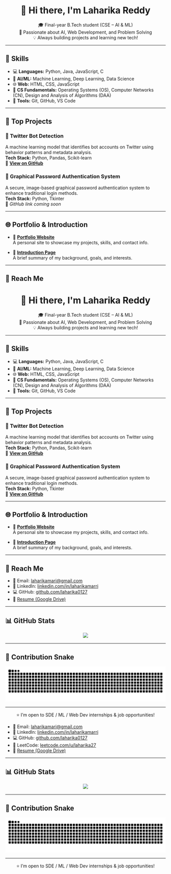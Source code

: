 <h1 align="center">👋 Hi there, I'm Laharika Reddy</h1>

<p align="center">
🎓 Final-year B.Tech student (CSE – AI & ML) <br>
🔭 Passionate about AI, Web Development, and Problem Solving <br>
💡 Always building projects and learning new tech!
</p>

---

## 💼 Skills

- 💻 **Languages:** Python, Java, JavaScript, C  
- 🤖 **AI/ML:** Machine Learning, Deep Learning, Data Science  
- 🌐 **Web:** HTML, CSS, JavaScript  
- 🧠 **CS Fundamentals:** Operating Systems (OS), Computer Networks (CN), Design and Analysis of Algorithms (DAA)  
- 🔧 **Tools:** Git, GitHub, VS Code  

---

## 🚀 Top Projects

### 🧠 Twitter Bot Detection  
A machine learning model that identifies bot accounts on Twitter using behavior patterns and metadata analysis.  
**Tech Stack:** Python, Pandas, Scikit-learn  
🔗 [**View on GitHub**](https://github.com/laharika0127/detecting-twitter-bots)

### 🔐 Graphical Password Authentication System  
A secure, image-based graphical password authentication system to enhance traditional login methods.  
**Tech Stack:** Python, Tkinter  
🔗 *GitHub link coming soon*

---

## 🌐 Portfolio & Introduction

- 🔗 [**Portfolio Website**](https://laharika0127.github.io/Laharika-s-portfolio)  
  A personal site to showcase my projects, skills, and contact info.

- 📘 [**Introduction Page**](https://laharika0127.github.io/laharikareddy/)  
  A brief summary of my background, goals, and interests.

---

## 📢 Reach Me
<h1 align="center">👋 Hi there, I'm Laharika Reddy</h1>

<p align="center">
🎓 Final-year B.Tech student (CSE – AI & ML) <br>
🔭 Passionate about AI, Web Development, and Problem Solving <br>
💡 Always building projects and learning new tech!
</p>

---

## 💼 Skills

- 💻 **Languages:** Python, Java, JavaScript, C  
- 🤖 **AI/ML:** Machine Learning, Deep Learning, Data Science  
- 🌐 **Web:** HTML, CSS, JavaScript  
- 🧠 **CS Fundamentals:** Operating Systems (OS), Computer Networks (CN), Design and Analysis of Algorithms (DAA)  
- 🔧 **Tools:** Git, GitHub, VS Code  

---

## 🚀 Top Projects

### 🧠 Twitter Bot Detection  
A machine learning model that identifies bot accounts on Twitter using behavior patterns and metadata analysis.  
**Tech Stack:** Python, Pandas, Scikit-learn  
🔗 [**View on GitHub**](https://github.com/laharika0127/detecting-twitter-bots)

### 🔐 Graphical Password Authentication System  
A secure, image-based graphical password authentication system to enhance traditional login methods.  
**Tech Stack:** Python, Tkinter  
🔗 [**View on GitHub**](https://github.com/laharika0127/graphical-password-authentication)

---

## 🌐 Portfolio & Introduction

- 🔗 [**Portfolio Website**](https://laharika0127.github.io/Laharika-s-portfolio)  
  A personal site to showcase my projects, skills, and contact info.

- 📘 [**Introduction Page**](https://laharika0127.github.io/laharikareddy/)  
  A brief summary of my background, goals, and interests.

---

## 📢 Reach Me

- 📧 Email: [laharikamari@gmail.com](mailto:laharikamari@gmail.com)  
- 🔗 LinkedIn: [linkedin.com/in/laharikamarri](https://www.linkedin.com/in/laharikamarri/)  
- 💻 GitHub: [github.com/laharika0127](https://github.com/laharika0127)  
- 📄 [Resume (Google Drive)](https://drive.google.com/file/d/16Vh_1Utb96JZwlknwgifKvluuLgx3Gg7/view)

---

## 📊 GitHub Stats

<p align="center">
  <img src="https://github-readme-stats.vercel.app/api?username=laharika0127&show_icons=true&theme=tokyonight&border_radius=10" width="60%" />
</p>

---

## 🐍 Contribution Snake

<picture>
  <source media="(prefers-color-scheme: dark)" srcset="https://raw.githubusercontent.com/laharika0127/laharika0127/output/github-snake-dark.svg" />
  <img alt="GitHub Contribution Snake" src="https://raw.githubusercontent.com/laharika0127/laharika0127/output/github-snake.svg" />
</picture>

---

<p align="center">
  ⭐ I’m open to SDE / ML / Web Dev internships & job opportunities!
</p>

- 📧 Email: [laharikamari@gmail.com](mailto:laharikamari@gmail.com)  
- 🔗 LinkedIn: [linkedin.com/in/laharikamarri](https://www.linkedin.com/in/laharikamarri/)  
- 💻 GitHub: [github.com/laharika0127](https://github.com/laharika0127)  
- 🧶 LeetCode: [leetcode.com/u/laharika27](https://leetcode.com/u/laharika27)  
- 📄 [Resume (Google Drive)](https://drive.google.com/file/d/16Vh_1Utb96JZwlknwgifKvluuLgx3Gg7/view)

---

## 📊 GitHub Stats

<p align="center">
  <img src="https://github-readme-stats.vercel.app/api?username=laharika0127&show_icons=true&theme=tokyonight&border_radius=10" width="60%" />
</p>

---

## 🐍 Contribution Snake

<picture>
  <source media="(prefers-color-scheme: dark)" srcset="https://raw.githubusercontent.com/laharika0127/laharika0127/output/github-snake-dark.svg" />
  <img alt="GitHub Contribution Snake" src="https://raw.githubusercontent.com/laharika0127/laharika0127/output/github-snake.svg" />
</picture>

---

<p align="center">
  ⭐ I’m open to SDE / ML / Web Dev internships & job opportunities!
</p>
